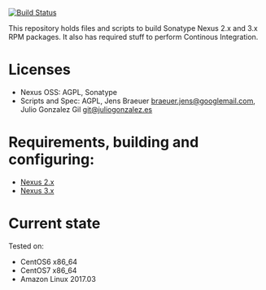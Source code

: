 [![Build Status](https://jenkins.juliogonzalez.es/job/nexus-oss-rpms-build/badge/icon)](https://jenkins.juliogonzalez.es/job/nexus-oss-rpms-build/)

This repository holds files and scripts to build Sonatype Nexus 2.x and 3.x RPM packages. It also has required stuff to perform Continous Integration.

# Licenses

- Nexus OSS: AGPL, Sonatype
- Scripts and Spec: AGPL, Jens Braeuer <braeuer.jens@googlemail.com>,
  Julio Gonzalez Gil <git@juliogonzalez.es>

# Requirements, building and configuring:

- [Nexus 2.x](NEXUS2.md)
- [Nexus 3.x](NEXUS3.md)

# Current state

Tested on:

- CentOS6 x86_64
- CentOS7 x86_64
- Amazon Linux 2017.03
